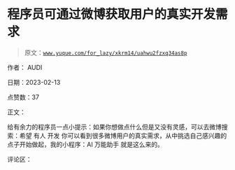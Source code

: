 # 程序员可通过微博获取用户的真实开发需求

> 原文：[`www.yuque.com/for_lazy/xkrm14/uahwu2fzxq34as8p`](https://www.yuque.com/for_lazy/xkrm14/uahwu2fzxq34as8p)

作者： AUDI

日期：2023-02-13

点赞数：37

正文：

给有余力的程序员一点小提示：如果你想做点什么但是又没有灵感，可以去微博搜索：希望 有人 开发 你可以看到很多微博用户的真实需求，从中挑选自己感兴趣的点子开始做起，我的小程序：AI 万能助手 就是这么来的。

评论区：

